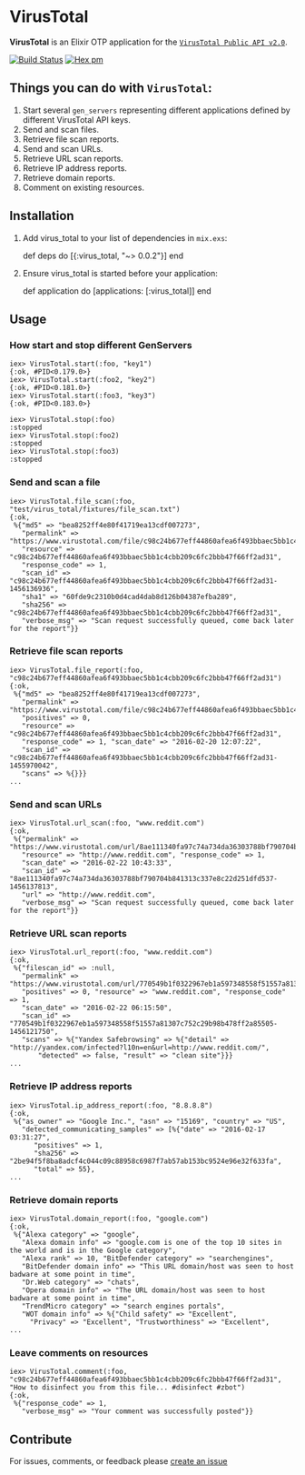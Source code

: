 # VirusTotal

**VirusTotal** is an Elixir OTP application for the [`VirusTotal Public API v2.0`](https://www.virustotal.com/en/documentation/public-api/v2/).

[![Build Status](https://travis-ci.org/dtykocki/virus_total.svg?branch=master)](https://travis-ci.org/dtykocki/virus_total) [![Hex pm](http://img.shields.io/hexpm/v/virus_total.svg?style=flat)](https://hex.pm/packages/virus_total)

## Things you can do with `VirusTotal`:
1. Start several `gen_servers` representing different applications defined by different VirusTotal API keys.
2. Send and scan files.
3. Retrieve file scan reports.
4. Send and scan URLs.
5. Retrieve URL scan reports.
6. Retrieve IP address reports.
7. Retrieve domain reports.
8. Comment on existing resources.

## Installation

  1. Add virus_total to your list of dependencies in `mix.exs`:

        def deps do
          [{:virus_total, "~> 0.0.2"}]
        end

  2. Ensure virus_total is started before your application:

        def application do
          [applications: [:virus_total]]
        end

## Usage

### How start and stop different GenServers

```
iex> VirusTotal.start(:foo, "key1")
{:ok, #PID<0.179.0>}
iex> VirusTotal.start(:foo2, "key2")
{:ok, #PID<0.181.0>}
iex> VirusTotal.start(:foo3, "key3")
{:ok, #PID<0.183.0>}

iex> VirusTotal.stop(:foo)
:stopped
iex> VirusTotal.stop(:foo2)
:stopped
iex> VirusTotal.stop(:foo3)
:stopped
```

### Send and scan a file

```
iex> VirusTotal.file_scan(:foo, "test/virus_total/fixtures/file_scan.txt")
{:ok,
 %{"md5" => "bea8252ff4e80f41719ea13cdf007273",
   "permalink" => "https://www.virustotal.com/file/c98c24b677eff44860afea6f493bbaec5bb1c4cbb209c6fc2bbb47f66ff2ad31/analysis/1456136936/",
   "resource" => "c98c24b677eff44860afea6f493bbaec5bb1c4cbb209c6fc2bbb47f66ff2ad31",
   "response_code" => 1,
   "scan_id" => "c98c24b677eff44860afea6f493bbaec5bb1c4cbb209c6fc2bbb47f66ff2ad31-1456136936",
   "sha1" => "60fde9c2310b0d4cad4dab8d126b04387efba289",
   "sha256" => "c98c24b677eff44860afea6f493bbaec5bb1c4cbb209c6fc2bbb47f66ff2ad31",
   "verbose_msg" => "Scan request successfully queued, come back later for the report"}}
```

### Retrieve file scan reports

```
iex> VirusTotal.file_report(:foo, "c98c24b677eff44860afea6f493bbaec5bb1c4cbb209c6fc2bbb47f66ff2ad31")
{:ok,
 %{"md5" => "bea8252ff4e80f41719ea13cdf007273",
   "permalink" => "https://www.virustotal.com/file/c98c24b677eff44860afea6f493bbaec5bb1c4cbb209c6fc2bbb47f66ff2ad31/analysis/1455970042/",
   "positives" => 0,
   "resource" => "c98c24b677eff44860afea6f493bbaec5bb1c4cbb209c6fc2bbb47f66ff2ad31",
   "response_code" => 1, "scan_date" => "2016-02-20 12:07:22",
   "scan_id" => "c98c24b677eff44860afea6f493bbaec5bb1c4cbb209c6fc2bbb47f66ff2ad31-1455970042",
   "scans" => %{}}}
...
```

### Send and scan URLs

```
iex> VirusTotal.url_scan(:foo, "www.reddit.com")
{:ok,
 %{"permalink" => "https://www.virustotal.com/url/8ae111340fa97c74a734da36303788bf790704b841313c337e8c22d251dfd537/analysis/1456137813/",
   "resource" => "http://www.reddit.com", "response_code" => 1,
   "scan_date" => "2016-02-22 10:43:33",
   "scan_id" => "8ae111340fa97c74a734da36303788bf790704b841313c337e8c22d251dfd537-1456137813",
   "url" => "http://www.reddit.com",
   "verbose_msg" => "Scan request successfully queued, come back later for the report"}}
```

### Retrieve URL scan reports

```
iex> VirusTotal.url_report(:foo, "www.reddit.com")                                                             
{:ok,
 %{"filescan_id" => :null,
   "permalink" => "https://www.virustotal.com/url/770549b1f0322967eb1a597348558f51557a81307c752c29b98b478ff2a85505/analysis/1456121750/",
   "positives" => 0, "resource" => "www.reddit.com", "response_code" => 1,
   "scan_date" => "2016-02-22 06:15:50",
   "scan_id" => "770549b1f0322967eb1a597348558f51557a81307c752c29b98b478ff2a85505-1456121750",
   "scans" => %{"Yandex Safebrowsing" => %{"detail" => "http://yandex.com/infected?l10n=en&url=http://www.reddit.com/",
       "detected" => false, "result" => "clean site"}}}
...
```

### Retrieve IP address reports

```
iex> VirusTotal.ip_address_report(:foo, "8.8.8.8")
{:ok,
 %{"as_owner" => "Google Inc.", "asn" => "15169", "country" => "US",
   "detected_communicating_samples" => [%{"date" => "2016-02-17 03:31:27",
      "positives" => 1,
      "sha256" => "2be94f5f8ba8adcf4c044c09c88958c6987f7ab57ab153bc9524e96e32f633fa",
      "total" => 55},
...
```

### Retrieve domain reports

```
iex> VirusTotal.domain_report(:foo, "google.com")
{:ok,
 %{"Alexa category" => "google",
   "Alexa domain info" => "google.com is one of the top 10 sites in the world and is in the Google category",
   "Alexa rank" => 10, "BitDefender category" => "searchengines",
   "BitDefender domain info" => "This URL domain/host was seen to host badware at some point in time",
   "Dr.Web category" => "chats",
   "Opera domain info" => "The URL domain/host was seen to host badware at some point in time",
   "TrendMicro category" => "search engines portals",
   "WOT domain info" => %{"Child safety" => "Excellent",
     "Privacy" => "Excellent", "Trustworthiness" => "Excellent",
...
```

### Leave comments on resources

```
iex> VirusTotal.comment(:foo, "c98c24b677eff44860afea6f493bbaec5bb1c4cbb209c6fc2bbb47f66ff2ad31", "How to disinfect you from this file... #disinfect #zbot")
{:ok,
 %{"response_code" => 1,
   "verbose_msg" => "Your comment was successfully posted"}}
```

## Contribute

For issues, comments, or feedback please [create an issue](http://github.com/dtykocki/virus_total/issues)
